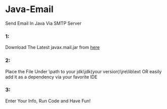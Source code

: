 # Java-Email
Send Email In Java Via SMTP Server

### 1:
Download The Latest javax.mail.jar from [here](https://javaee.github.io/javamail/#Download_JavaMail_Release)

### 2:
Place the File Under \path to your jdk\jdk(your version)\jre\lib\ext OR easily add it as a dependency via your favorite IDE

### 3:
Enter Your Info, Run Code and Have Fun!
